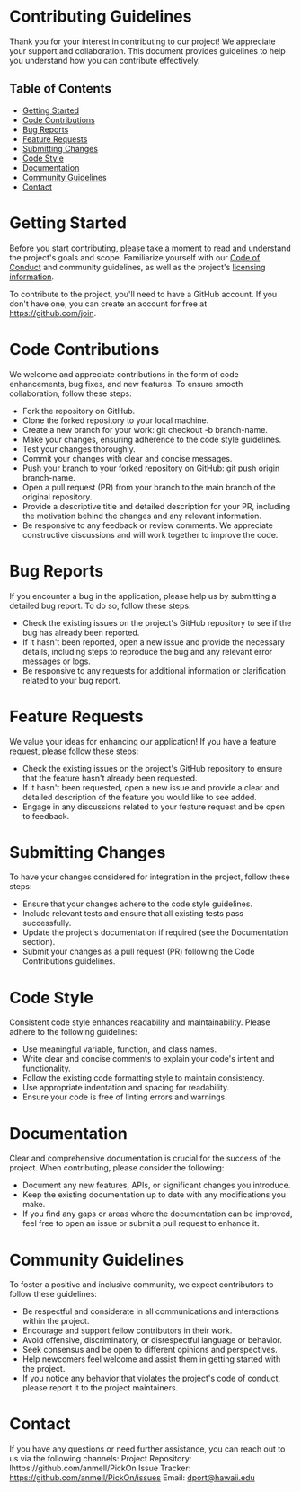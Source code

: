 # Contributing Guidelines
Thank you for your interest in contributing to our project! We appreciate your support and collaboration. This document provides guidelines to help you understand how you can contribute effectively.
## Table of Contents
- [Getting Started](#getting-started)
- [Code Contributions](#code-contributions)
- [Bug Reports](#bug-reports)
- [Feature Requests](#feature-requests)
- [Submitting Changes](#submitting-changes)
- [Code Style](#code-style)
- [Documentation](#documentation)
- [Community Guidelines](#community-guidelines)
- [Contact](#contact)

# Getting Started
Before you start contributing, please take a moment to read and understand the project's goals and scope. Familiarize yourself with our [Code of Conduct](./CODE-OF-CONDUCT.md) and community guidelines, as well as the project's [licensing information](./LICENSE).

To contribute to the project, you'll need to have a GitHub account. If you don't have one, you can create an account for free at https://github.com/join.
# Code Contributions
We welcome and appreciate contributions in the form of code enhancements, bug fixes, and new features. To ensure smooth collaboration, follow these steps:
- Fork the repository on GitHub. 
- Clone the forked repository to your local machine. 
- Create a new branch for your work: git checkout -b branch-name.
- Make your changes, ensuring adherence to the code style guidelines.
- Test your changes thoroughly.
- Commit your changes with clear and concise messages.
- Push your branch to your forked repository on GitHub: git push origin branch-name.
- Open a pull request (PR) from your branch to the main branch of the original repository.
- Provide a descriptive title and detailed description for your PR, including the motivation behind the changes and any relevant information.
- Be responsive to any feedback or review comments. We appreciate constructive discussions and will work together to improve the code.
# Bug Reports
If you encounter a bug in the application, please help us by submitting a detailed bug report. To do so, follow these steps:
- Check the existing issues on the project's GitHub repository to see if the bug has already been reported.
- If it hasn't been reported, open a new issue and provide the necessary details, including steps to reproduce the bug and any relevant error messages or logs.
- Be responsive to any requests for additional information or clarification related to your bug report.
# Feature Requests
We value your ideas for enhancing our application! If you have a feature request, please follow these steps:
- Check the existing issues on the project's GitHub repository to ensure that the feature hasn't already been requested.
- If it hasn't been requested, open a new issue and provide a clear and detailed description of the feature you would like to see added.
- Engage in any discussions related to your feature request and be open to feedback.
# Submitting Changes
To have your changes considered for integration in the project, follow these steps:
- Ensure that your changes adhere to the code style guidelines.
- Include relevant tests and ensure that all existing tests pass successfully.
- Update the project's documentation if required (see the Documentation section).
- Submit your changes as a pull request (PR) following the Code Contributions guidelines.
# Code Style
Consistent code style enhances readability and maintainability. Please adhere to the following guidelines:
- Use meaningful variable, function, and class names.
- Write clear and concise comments to explain your code's intent and functionality.
- Follow the existing code formatting style to maintain consistency.
- Use appropriate indentation and spacing for readability.
- Ensure your code is free of linting errors and warnings.
# Documentation
Clear and comprehensive documentation is crucial for the success of the project. When contributing, please consider the following:
- Document any new features, APIs, or significant changes you introduce.
- Keep the existing documentation up to date with any modifications you make.
- If you find any gaps or areas where the documentation can be improved, feel free to open an issue or submit a pull request to enhance it.
# Community Guidelines
To foster a positive and inclusive community, we expect contributors to follow these guidelines:
- Be respectful and considerate in all communications and interactions within the project.
- Encourage and support fellow contributors in their work.
- Avoid offensive, discriminatory, or disrespectful language or behavior.
- Seek consensus and be open to different opinions and perspectives.
- Help newcomers feel welcome and assist them in getting started with the project.
- If you notice any behavior that violates the project's code of conduct, please report it to the project maintainers.
# Contact
If you have any questions or need further assistance, you can reach out to us via the following channels:
Project Repository: lhttps://github.com/anmell/PickOn
Issue Tracker: https://github.com/anmell/PickOn/issues
Email: dport@hawaii.edu
